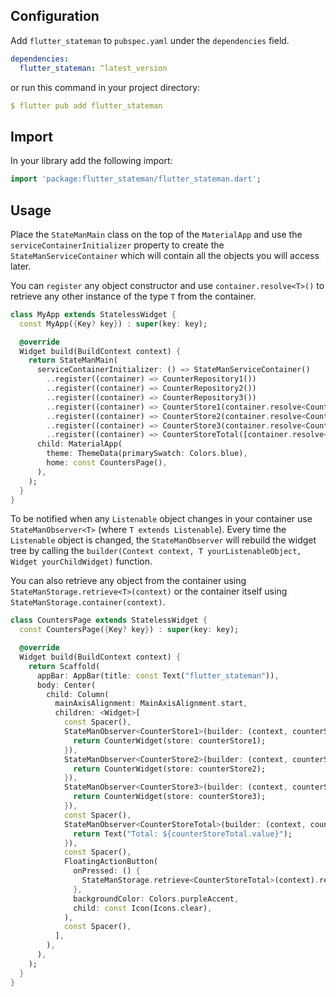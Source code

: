 <!-- 
Flutter StateManager is a simple state management and IoC library for Dart and Flutter.
-->

## Configuration

Add `flutter_stateman` to `pubspec.yaml` under the `dependencies` field.

```yaml
dependencies:
  flutter_stateman: ^latest_version
```

or run this command in your project directory:

```yaml
$ flutter pub add flutter_stateman
```



## Import

In your library add the following import:

```dart
import 'package:flutter_stateman/flutter_stateman.dart';
```


## Usage

Place the `StateManMain` class on the top of the `MaterialApp` and use the `serviceContainerInitializer`
property to create the `StateManServiceContainer` which will contain all the objects you will access later.

You can `register` any object constructor and use `container.resolve<T>()` to retrieve any other instance 
of the type `T` from the container.

```dart
class MyApp extends StatelessWidget {
  const MyApp({Key? key}) : super(key: key);

  @override
  Widget build(BuildContext context) {
    return StateManMain(
      serviceContainerInitializer: () => StateManServiceContainer()
        ..register((container) => CounterRepository1())
        ..register((container) => CounterRepository2())
        ..register((container) => CounterRepository3())
        ..register((container) => CounterStore1(container.resolve<CounterRepository1>()))
        ..register((container) => CounterStore2(container.resolve<CounterRepository2>()))
        ..register((container) => CounterStore3(container.resolve<CounterRepository3>()))
        ..register((container) => CounterStoreTotal([container.resolve<CounterStore1>(), container.resolve<CounterStore2>(), container.resolve<CounterStore3>()])),
      child: MaterialApp(
        theme: ThemeData(primarySwatch: Colors.blue),
        home: const CountersPage(),
      ),
    );
  }
}
```

To be notified when any `Listenable` object changes in your container use `StateManObserver<T>` (where `T extends Listenable`).
Every time the `Listenable` object is changed, the `StateManObserver` will rebuild the widget tree by calling the `builder(Context context, T yourListenableObject, Widget yourChildWidget)` function.

You can also retrieve any object from the container using `StateManStorage.retrieve<T>(context)` or the container itself using `StateManStorage.container(context)`.


```dart
class CountersPage extends StatelessWidget {
  const CountersPage({Key? key}) : super(key: key);

  @override
  Widget build(BuildContext context) {
    return Scaffold(
      appBar: AppBar(title: const Text("flutter_stateman")),
      body: Center(
        child: Column(
          mainAxisAlignment: MainAxisAlignment.start,
          children: <Widget>[
            const Spacer(),
            StateManObserver<CounterStore1>(builder: (context, counterStore1, child) {
              return CounterWidget(store: counterStore1);
            }),
            StateManObserver<CounterStore2>(builder: (context, counterStore2, child) {
              return CounterWidget(store: counterStore2);
            }),
            StateManObserver<CounterStore3>(builder: (context, counterStore3, child) {
              return CounterWidget(store: counterStore3);
            }),
            const Spacer(),
            StateManObserver<CounterStoreTotal>(builder: (context, counterStoreTotal, child) {
              return Text("Total: ${counterStoreTotal.value}");
            }),
            const Spacer(),
            FloatingActionButton(
              onPressed: () {
                StateManStorage.retrieve<CounterStoreTotal>(context).reset();
              },
              backgroundColor: Colors.purpleAccent,
              child: const Icon(Icons.clear),
            ),
            const Spacer(),
          ],
        ),
      ),
    );
  }
}
```
